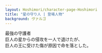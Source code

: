 ```yaml
---
layout: Hoshimori/character-page-Hoshimori
title: "星の守り人 | 登場人物"
background: ヴァルゴ
---
```


最強の守護者<br>
巨人の星からの侵攻を一人で退けたが、<br>
巨人の王に受けた傷が原因で命を落とした。<br>